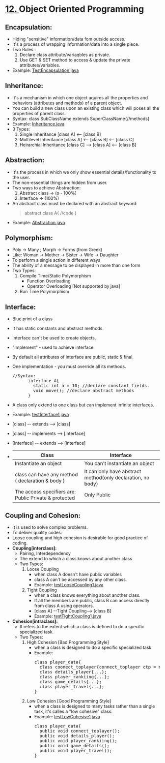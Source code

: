 # [12. ](https://github.com/ejdotp/SemFour_ITER/tree/main/Computer%20Science%20%26%20Workshop%202/12_Object%20Oriented%20Programming)Object Oriented Programming

## Encapsulation:

* Hiding "sensitive" information/data fom outside access.
* It's a process of wrapping information/data into a single piece.
* Two Rules :
  1. Declare class attribute/variaqbles as private.
  2. Use GET & SET method to access &  update the private attributes/variables.
* Example: [TestEncapsulation.java](https://github.com/ejdotp/SemFour_ITER/blob/main/Computer%20Science%20%26%20Workshop%202/12_Object%20Oriented%20Programming/1_Encapsulation/TestEncapsulation.java)

## Inheritance:

* It's a mechanism in which one object aquires all the properties  and behaviors (attributes and methods) of a parent object.
* You can build a new class upon an existing class which will poses all the properties of parent class.
* Syntax: class SubClassName extends SuperClassName{//methods}
* Example: [Inheritance.java](https://github.com/ejdotp/SemFour_ITER/tree/main/Computer%20Science%20%26%20Workshop%202/12_Object%20Oriented%20Programming/2_Inheritance)
* 3 Types:
  1. Single Inheritance [class A] <-- [class B]
  2. Multilevel Inheritance [class A] <-- [class B] <-- [class C]
  3. Heirarchial Inheritance [class C] --> [class A] <-- [class B]

## Abstraction:

* It's the process in which we only show essential details/functionality to the user.
* The non-essential things are hidden from user.
* Two ways to achieve Abstraction:
  1. Abstract class -> (o - 100%)
  2. Interface -> (100%)
* An abstract class must be declared with an abstract keyword:
  > abstract class A{ //code }
  >
* Example: [Abstraction.java](https://github.com/ejdotp/SemFour_ITER/blob/main/Computer%20Science%20%26%20Workshop%202/12_Object%20Oriented%20Programming/3_Abstraction/Abstraction.java)

## Polymorphism:

* Poly -> Many ; Morph -> Forms (from Greek)
* Like: Woman -> Mother -> Sister -> Wife -> Daughter
* To perform a single action in different ways
* The ability of a message to be displayed in more than one form
* Two Types:
  1. Compile Time/Static Polymorphism
     + Function Overloading
     + Operator Overloading [Not supported by java]
  2. Run Time Polymorphism

## Interface:
  + Blue print of a class
  + It has static constants and abstract methods.
  + Interface can't be used to create objects.
  + "Implement" - used to achieve interface.
  + By default all attributes of interface are public, static & final.
  + One implementation - you must override all its methods.

    <pre>
    //Syntax:
          interface A{  
            static int a = 10; //declare constant fields.
            void move(); //declare abstract methods
          }</pre>
  + A class only extend to one class but can implement infinite interfaces.
  + Example: [testInterface1.java](https://github.com/ejdotp/SemFour_ITER/blob/main/Computer%20Science%20%26%20Workshop%202/12_Object%20Oriented%20Programming/5_Interface/testInterface1.java)
  + [class] -- extends --> [class]
  + [class] -- implements --> [interface]
  + [Interface] -- extends --> [interface]
  + | Class                                                 | Interface                                                   |
    | ----------------------------------------------------- | ----------------------------------------------------------- |
    | Instantiate an object                                 | You can't instantiate an object                             |
    | class can have any method ( declaration & body )      | It can only have abstract method(only declaration, no body) |
    | The access specifiers are: Public Private & protected | Only Public                                                 |

## Coupling and Cohesion:  

* It is used to solve complex problems.  
* To deliver quality codes.  
* Loose coupling and high cohesion is desirable for good practice of coding.  
* <B>Coupling[interclass]: </B>
  + Pairing, Interdependency
  + The extend to which a class knows about another class  
  + Two Types: 
    1. Loose Coupling  
        + when class A doesn't have public variables
        + class A can't be accessed by any other class. 
        + Example: [testLooseCoupling1.java](https://github.com/ejdotp/SemFour_ITER/blob/main/Computer%20Science%20%26%20Workshop%202/12_Object%20Oriented%20Programming/6_Coupling/testLooseCoupling1.java) 
    2. Tight Coupling
        + when a class knows everything about another class.
        + If all the members are public, class B can access directly from class A using operators.  
        + [class A] --Tight Coupling--> [class B] 
        + Example: [testTightCoupling1.java](https://github.com/ejdotp/SemFour_ITER/blob/main/Computer%20Science%20%26%20Workshop%202/12_Object%20Oriented%20Programming/6_Coupling/testTightCoupling1.java)
* <B>Cohesion[intraclass]: </B>  
  + It refers to the extent which a class is defined to do a specific specialized task.
  + Two Types: 
    1. High Cohesion [Bad Programming Style]  
        * when a class is designed to do a specific specialized task.  
        * Example:  
          <pre>
          class player_data{
            class coonect_toplayer{connect_toplayer ctp = new connect_toplayer};
            class details_player{...};
            class player_rankiing{...};
            class game_details{...};
            class player_travel{...};
          }
          </pre>
    2. Low Cohesion [Good Programming Style]  
        * when a class is designed to many tasks rather than a single task, it's calles a "low cohesive" class. 
        * Example: [testLowCohesive1.java](https://github.com/ejdotp/SemFour_ITER/blob/main/Computer%20Science%20%26%20Workshop%202/12_Object%20Oriented%20Programming/6_Coupling/testLowCohesive1.java)
          <pre>
          class player_data{
            public void connect_toplayer();
            public void details_player();
            public void player_rankiing();
            public void game_details();
            public void player_travel();
          }</pre>
